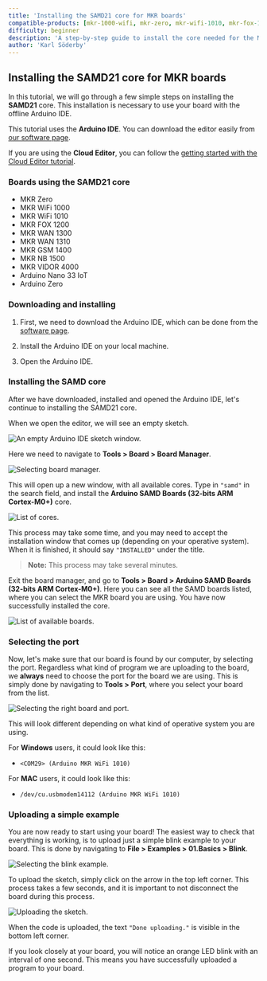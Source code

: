 ```yaml
---
title: 'Installing the SAMD21 core for MKR boards'
compatible-products: [mkr-1000-wifi, mkr-zero, mkr-wifi-1010, mkr-fox-1200, mkr-wan-1300, mkr-wan-1310, mkr-nb-1500, mkr-vidor-4000, nano-33-iot, zero]
difficulty: beginner
description: 'A step-by-step guide to install the core needed for the MKR Family, Zero and Nano 33 IoT boards.'
author: 'Karl Söderby'
---
```


## Installing the SAMD21 core for MKR boards

In this tutorial, we will go through a few simple steps on installing the **SAMD21** core. This installation is necessary to use your board with the offline Arduino IDE.

This tutorial uses the **Arduino IDE**. You can download the editor easily from [our software page](https://www.arduino.cc/en/software).

If you are using the **Cloud Editor**, you can follow the [getting started with the Cloud Editor tutorial](/cloud/web-editor/tutorials/getting-started/getting-started-web-editor).


### Boards using the SAMD21 core

- MKR Zero
- MKR WiFi 1000
- MKR WiFi 1010
- MKR FOX 1200
- MKR WAN 1300
- MKR WAN 1310
- MKR GSM 1400
- MKR NB 1500
- MKR VIDOR 4000
- Arduino Nano 33 IoT
- Arduino Zero

### Downloading and installing

1. First, we need to download the Arduino IDE, which can be done from the [software page](https://www.arduino.cc/en/software).

2. Install the Arduino IDE on your local machine.

3. Open the Arduino IDE.

### Installing the SAMD core

After we have downloaded, installed and opened the Arduino IDE, let's continue to installing the SAMD21 core.

When we open the editor, we will see an empty sketch.

![An empty Arduino IDE sketch window.](assets/install*samd21*img01.png)

Here we need to navigate to **Tools > Board > Board Manager**.

![Selecting board manager.](assets/install*samd21*img02.png)

This will open up a new window, with all available cores. Type in `"samd"` in the search field, and install the **Arduino SAMD Boards (32-bits ARM Cortex-M0+)** core.

![List of cores.](assets/install*samd21*img03.png)

This process may take some time, and you may need to accept the installation window that comes up (depending on your operative system). When it is finished, it should say `"INSTALLED"` under the title.

>**Note:** This process may take several minutes.

Exit the board manager, and go to **Tools > Board > Arduino SAMD Boards (32-bits ARM Cortex-M0+)**. Here you can see all the SAMD boards listed, where you can select the MKR board you are using. You have now successfully installed the core.

![List of available boards.](assets/install*samd21*img04.png)

### Selecting the port

Now, let's make sure that our board is found by our computer, by selecting the port. Regardless what kind of program we are uploading to the board, we **always** need to choose the port for the board we are using. This is simply done by navigating to **Tools > Port**, where you select your board from the list.

![Selecting the right board and port.](assets/install*samd21*img05.png)

This will look different depending on what kind of operative system you are using.

For **Windows** users, it could look like this:

- `<COM29> (Arduino MKR WiFi 1010)`

For **MAC** users, it could look like this:

- `/dev/cu.usbmodem14112 (Arduino MKR WiFi 1010)`

### Uploading a simple example

You are now ready to start using your board! The easiest way to check that everything is working, is to upload just a simple blink example to your board. This is done by navigating to **File > Examples > 01.Basics > Blink**.

![Selecting the blink example.](assets/install*samd21*img06.png)

To upload the sketch, simply click on the arrow in the top left corner. This process takes a few seconds, and it is important to not disconnect the board during this process.

![Uploading the sketch.](assets/install*samd21*img07.png)

When the code is uploaded, the text `"Done uploading."` is visible in the bottom left corner.

If you look closely at your board, you will notice an orange LED blink with an interval of one second. This means you have successfully uploaded a program to your board.

